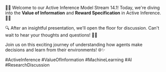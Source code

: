 🚀📅 Welcome to our Active Inference Model Stream 14.1! Today, we're diving into the **Value of Information** and **Reward Specification** in Active Inference. 🤔💡

🔍 After an insightful presentation, we'll open the floor for discussion. Can't wait to hear your thoughts and questions! 🙌💬

Join us on this exciting journey of understanding how agents make decisions and learn from their environments! 🌐✨ 

#ActiveInference #ValueOfInformation #MachineLearning #AI #ResearchDiscussion

